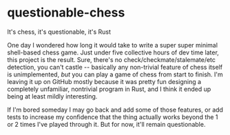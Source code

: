# questionable-chess
It's chess, it's questionable, it's Rust

One day I wondered how long it would take to write a super super minimal shell-based chess game. Just under five collective hours of dev time later, this project is the result. Sure, there's no check/checkmate/stalemate/etc detection, you can't castle -- basically any non-trivial feature of chess itself is unimplemented, *but* you can play a game of chess from start to finish. I'm leaving it up on GitHub mostly because it was pretty fun designing a completely unfamiliar, nontrivial program in Rust, and I think it ended up being at least mildly interesting.

If I'm bored someday I may go back and add some of those features, or add tests to increase my confidence that the thing actually works beyond the 1 or 2 times I've played through it. But for now, it'll remain questionable.
